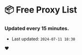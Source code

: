 # :package: Free Proxy List
### Updated every 15 minutes.

- Last updated: `2024-07-11 18:30`

:heart:
